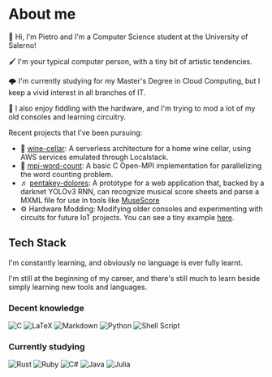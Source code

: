# About me

👋 Hi, I'm Pietro and I'm a Computer Science student at the University of Salerno!

🖌️ I'm your typical computer person, with a tiny bit of artistic tendencies.

🌩️ I'm currently studying for my Master's Degree in Cloud Computing, but I keep a vivid interest in all branches of IT.

🧰 I also enjoy fiddling with the hardware, and I'm trying to mod a lot of my old consoles and learning circuitry.

Recent projects that I've been pursuing:

- 🍷 [wine-cellar](https://github.com/blazQ/mpi-word-count): A serverless architecture for a home wine cellar, using AWS services emulated through Localstack.
- 📕 [mpi-word-count](https://github.com/blazQ/wine-cellar): A basic C Open-MPI implementation for parallelizing the word counting problem.
- ♬ [pentakey-dolores](https://github.com/blazQ/pentakey-dolores): A prototype for a web application that, backed by a darknet YOLOv3 RNN, can recognize musical score sheets and parse a MXML file for use in tools like [MuseScore](https://musescore.org/) 
- ⚙️ Hardware Modding: Modifying older consoles and experimenting with circuits for future IoT projects. You can see a tiny example [here](img/20230819_120601.jpg).

## Tech Stack

I'm constantly learning, and obviously no language is ever fully learnt.

I'm still at the beginning of my career, and there's still much to learn beside simply learning new tools and languages.

### Decent knowledge

![C](https://img.shields.io/badge/c-%2300599C.svg?style=for-the-badge&logo=c&logoColor=white)
![LaTeX](https://img.shields.io/badge/latex-%23008080.svg?style=for-the-badge&logo=latex&logoColor=white)
![Markdown](https://img.shields.io/badge/markdown-%23000000.svg?style=for-the-badge&logo=markdown&logoColor=white)
![Python](https://img.shields.io/badge/python-3670A0?style=for-the-badge&logo=python&logoColor=ffdd54)
![Shell Script](https://img.shields.io/badge/shell_script-%23121011.svg?style=for-the-badge&logo=gnu-bash&logoColor=white)


### Currently studying

![Rust](https://img.shields.io/badge/rust-%23000000.svg?style=for-the-badge&logo=rust&logoColor=white)
![Ruby](https://img.shields.io/badge/ruby-%23CC342D.svg?style=for-the-badge&logo=ruby&logoColor=white)
![C#](https://img.shields.io/badge/c%23-%23239120.svg?style=for-the-badge&logo=c-sharp&logoColor=white)
![Java](https://img.shields.io/badge/java-%23ED8B00.svg?style=for-the-badge&logo=openjdk&logoColor=white)
![Julia](https://img.shields.io/badge/-Julia-9558B2?style=for-the-badge&logo=julia&logoColor=white)
